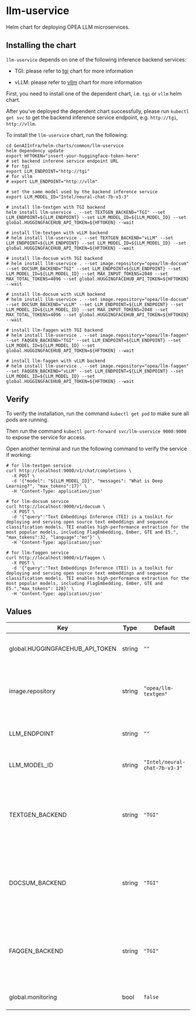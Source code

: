 # llm-uservice

Helm chart for deploying OPEA LLM microservices.

## Installing the chart

`llm-uservice` depends on one of the following inference backend services:

- TGI: please refer to [tgi](../tgi) chart for more information

- vLLM: please refer to [vllm](../vllm) chart for more information

First, you need to install one of the dependent chart, i.e. `tgi` or `vllm` helm chart.

After you've deployed the dependent chart successfully, please run `kubectl get svc` to get the backend inference service endpoint, e.g. `http://tgi`, `http://vllm`.

To install the `llm-uservice` chart, run the following:

```console
cd GenAIInfra/helm-charts/common/llm-uservice
helm dependency update
export HFTOKEN="insert-your-huggingface-token-here"
# set backend inferene service endpoint URL
# for tgi
export LLM_ENDPOINT="http://tgi"
# for vllm
# export LLM_ENDPOINT="http://vllm"

# set the same model used by the backend inference service
export LLM_MODEL_ID="Intel/neural-chat-7b-v3-3"

# install llm-textgen with TGI backend
helm install llm-uservice . --set TEXTGEN_BACKEND="TGI" --set LLM_ENDPOINT=${LLM_ENDPOINT} --set LLM_MODEL_ID=${LLM_MODEL_ID} --set global.HUGGINGFACEHUB_API_TOKEN=${HFTOKEN} --wait

# install llm-textgen with vLLM backend
# helm install llm-uservice . --set TEXTGEN_BACKEND="vLLM" --set LLM_ENDPOINT=${LLM_ENDPOINT} --set LLM_MODEL_ID=${LLM_MODEL_ID} --set global.HUGGINGFACEHUB_API_TOKEN=${HFTOKEN} --wait

# install llm-docsum with TGI backend
# helm install llm-uservice . --set image.repository="opea/llm-docsum" --set DOCSUM_BACKEND="TGI" --set LLM_ENDPOINT=${LLM_ENDPOINT} --set LLM_MODEL_ID=${LLM_MODEL_ID} --set MAX_INPUT_TOKENS=2048 --set MAX_TOTAL_TOKENS=4096 --set global.HUGGINGFACEHUB_API_TOKEN=${HFTOKEN} --wait

# install llm-docsum with vLLM backend
# helm install llm-uservice . --set image.repository="opea/llm-docsum" --set DOCSUM_BACKEND="vLLM" --set LLM_ENDPOINT=${LLM_ENDPOINT} --set LLM_MODEL_ID=${LLM_MODEL_ID} --set MAX_INPUT_TOKENS=2048 --set MAX_TOTAL_TOKENS=4096 --set global.HUGGINGFACEHUB_API_TOKEN=${HFTOKEN} --wait

# install llm-faqgen with TGI backend
# helm install llm-uservice . --set image.repository="opea/llm-faqgen" --set FAQGEN_BACKEND="TGI" --set LLM_ENDPOINT=${LLM_ENDPOINT} --set LLM_MODEL_ID=${LLM_MODEL_ID} --set global.HUGGINGFACEHUB_API_TOKEN=${HFTOKEN} --wait

# install llm-faqgen with vLLM backend
# helm install llm-uservice . --set image.repository="opea/llm-faqgen" --set FAQGEN_BACKEND="vLLM" --set LLM_ENDPOINT=${LLM_ENDPOINT} --set LLM_MODEL_ID=${LLM_MODEL_ID} --set global.HUGGINGFACEHUB_API_TOKEN=${HFTOKEN} --wait
```

## Verify

To verify the installation, run the command `kubectl get pod` to make sure all pods are running.

Then run the command `kubectl port-forward svc/llm-uservice 9000:9000` to expose the service for access.

Open another terminal and run the following command to verify the service if working:

```console
# for llm-textgen service
curl http://localhost:9000/v1/chat/completions \
  -X POST \
  -d '{"model": "${LLM_MODEL_ID}", "messages": "What is Deep Learning?", "max_tokens":17}' \
  -H 'Content-Type: application/json'

# for llm-docsum service
curl http://localhost:9000/v1/docsum \
  -X POST \
  -d '{"query":"Text Embeddings Inference (TEI) is a toolkit for deploying and serving open source text embeddings and sequence classification models. TEI enables high-performance extraction for the most popular models, including FlagEmbedding, Ember, GTE and E5.", "max_tokens":32, "language":"en"}' \
  -H 'Content-Type: application/json'

# for llm-faqgen service
curl http://localhost:9000/v1/faqgen \
  -X POST \
  -d '{"query":"Text Embeddings Inference (TEI) is a toolkit for deploying and serving open source text embeddings and sequence classification models. TEI enables high-performance extraction for the most popular models, including FlagEmbedding, Ember, GTE and E5.","max_tokens": 128}' \
  -H 'Content-Type: application/json'
```

## Values

| Key                             | Type   | Default                       | Description                                                                      |
| ------------------------------- | ------ | ----------------------------- | -------------------------------------------------------------------------------- |
| global.HUGGINGFACEHUB_API_TOKEN | string | `""`                          | Your own Hugging Face API token                                                  |
| image.repository                | string | `"opea/llm-textgen"`          | one of "opea/llm-textgen", "opea/llm-docsum", "opea/llm-faqgen"                  |
| LLM_ENDPOINT                    | string | `""`                          | backend inference service endpoint                                               |
| LLM_MODEL_ID                    | string | `"Intel/neural-chat-7b-v3-3"` | model used by the inference backend                                              |
| TEXTGEN_BACKEND                 | string | `"TGI"`                       | backend inference engine, only valid for llm-textgen image, one of "TGI", "vLLM" |
| DOCSUM_BACKEND                  | string | `"TGI"`                       | backend inference engine, only valid for llm-docsum image, one of "TGI", "vLLM"  |
| FAQGEN_BACKEND                  | string | `"TGI"`                       | backend inference engine, only valid for llm-faqgen image, one of "TGi", "vLLM"  |
| global.monitoring               | bool   | `false`                       | Service usage metrics                                                            |

